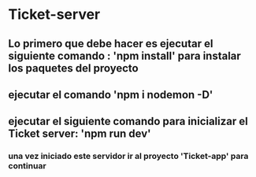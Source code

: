 # Ticket-server

## Lo primero que debe hacer es ejecutar el siguiente comando : 'npm install' para instalar los paquetes del proyecto

## ejecutar el comando 'npm i nodemon -D' 

##  ejecutar el siguiente comando para inicializar el Ticket server: 'npm run dev'

### una vez iniciado este servidor ir al proyecto 'Ticket-app' para continuar